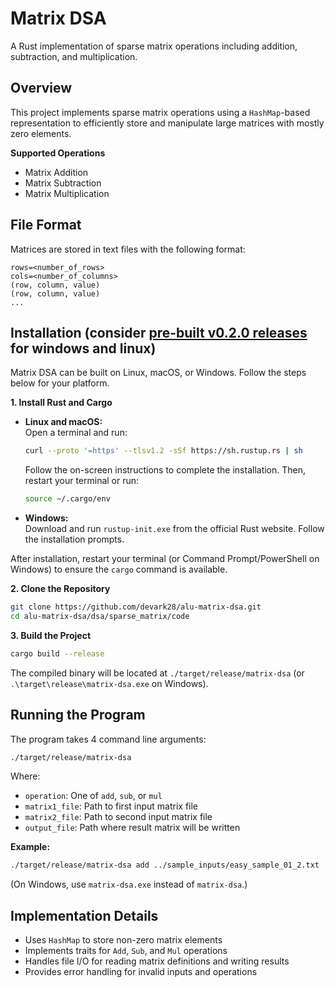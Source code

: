 # Matrix DSA

A Rust implementation of sparse matrix operations including addition, subtraction, and multiplication.

## Overview

This project implements sparse matrix operations using a `HashMap`-based representation to efficiently store and manipulate large matrices with mostly zero elements.

**Supported Operations**

- Matrix Addition
- Matrix Subtraction
- Matrix Multiplication

## File Format

Matrices are stored in text files with the following format:

```
rows=<number_of_rows>
cols=<number_of_columns>
(row, column, value)
(row, column, value)
...
```

## Installation (consider [pre-built v0.2.0 releases](https://github.com/devark28/alu-matrix-dsa/releases/tag/v0.2.0) for windows and linux)

Matrix DSA can be built on Linux, macOS, or Windows. Follow the steps below for your platform.

**1. Install Rust and Cargo**

- **Linux and macOS:**  
  Open a terminal and run:
  ```bash
  curl --proto '=https' --tlsv1.2 -sSf https://sh.rustup.rs | sh
  ```
  Follow the on-screen instructions to complete the installation. Then, restart your terminal or run:
  ```bash
  source ~/.cargo/env
  ```

- **Windows:**  
  Download and run `rustup-init.exe` from the official Rust website. Follow the installation prompts.

After installation, restart your terminal (or Command Prompt/PowerShell on Windows) to ensure the `cargo` command is available.

**2. Clone the Repository**

```bash
git clone https://github.com/devark28/alu-matrix-dsa.git
cd alu-matrix-dsa/dsa/sparse_matrix/code
```

**3. Build the Project**

```bash
cargo build --release
```

The compiled binary will be located at `./target/release/matrix-dsa` (or `.\target\release\matrix-dsa.exe` on Windows).

## Running the Program

The program takes 4 command line arguments:

```bash
./target/release/matrix-dsa    
```

Where:

- `operation`: One of `add`, `sub`, or `mul`
- `matrix1_file`: Path to first input matrix file
- `matrix2_file`: Path to second input matrix file
- `output_file`: Path where result matrix will be written

**Example:**

```bash
./target/release/matrix-dsa add ../sample_inputs/easy_sample_01_2.txt ../sample_inputs/easy_sample_01_3.txt result.txt
```

(On Windows, use `matrix-dsa.exe` instead of `matrix-dsa`.)

## Implementation Details

- Uses `HashMap` to store non-zero matrix elements
- Implements traits for `Add`, `Sub`, and `Mul` operations
- Handles file I/O for reading matrix definitions and writing results
- Provides error handling for invalid inputs and operations
